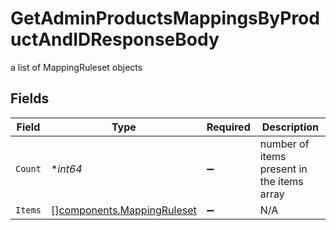 # GetAdminProductsMappingsByProductAndIDResponseBody

a list of MappingRuleset objects


## Fields

| Field                                                                    | Type                                                                     | Required                                                                 | Description                                                              |
| ------------------------------------------------------------------------ | ------------------------------------------------------------------------ | ------------------------------------------------------------------------ | ------------------------------------------------------------------------ |
| `Count`                                                                  | **int64*                                                                 | :heavy_minus_sign:                                                       | number of items present in the items array                               |
| `Items`                                                                  | [][components.MappingRuleset](../../models/components/mappingruleset.md) | :heavy_minus_sign:                                                       | N/A                                                                      |